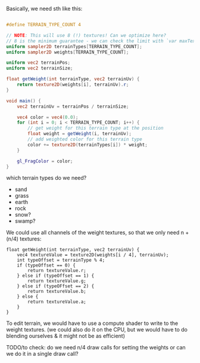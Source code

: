Basically, we need sth like this:

```glsl

#define TERRAIN_TYPE_COUNT 4

// NOTE: This will use 8 (!) textures! Can we optimize here?
// 8 is the minimum guarantee - we can check the limit with `var maxTextures = gl.getParameter(gl.MAX_TEXTURE_IMAGE_UNITS);`
uniform sampler2D terrainTypes[TERRAIN_TYPE_COUNT];
uniform sampler2D weights[TERRAIN_TYPE_COUNT];

uniform vec2 terrainPos;
uniform vec2 terrainSize;

float getWeight(int terrainType, vec2 terrainUv) {
    return texture2D(weights[i], terrainUv).r;
}

void main() {
    vec2 terrainUv = terrainPos / terrainSize;

    vec4 color = vec4(0.0);
    for (int i = 0; i < TERRAIN_TYPE_COUNT; i++) {
        // get weight for this terrain type at the position
        float weight = getWeight(i, terrainUv);
        // add weighted color for this terrain type
        color += texture2D(terrainTypes[i]) * weight;
    }

    gl_FragColor = color;
}
```


which terrain types do we need?
- sand
- grass
- earth
- rock
- snow?
- swamp?

We could use all channels of the weight textures, so that we only need n + (n/4) textures:

```
float getWeight(int terrainType, vec2 terrainUv) {
    vec4 textureValue = texture2D(weights[i / 4], terrainUv);
    int typeOffset = terrainType % 4;
    if (typeOffset == 0) {
        return textureValue.r;
    } else if (typeOffset == 1) {
        return textureValue.g;
    } else if (typeOFfset == 2) {
        return textureValue.b;
    } else {
        return textureValue.a;
    }
}
```

To edit terrain, we would have to use a compute shader to write to the weight textures.
(we could also do it on the CPU, but we would have to do blending ourselves & it might not be as efficient)

TODO/to check: do we need n/4 draw calls for setting the weights or can we do it in a single draw call?
